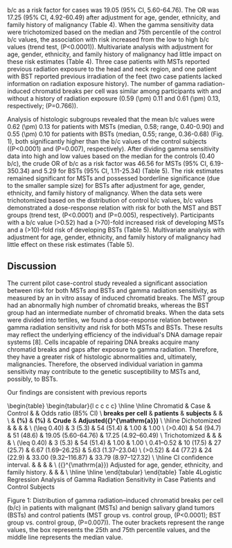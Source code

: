 b/c as a risk factor for cases was 19.05 (95% CI, 5.60-64.76). The OR was 17.25 (95% CI, 4.92-60.49) after adjustment for age, gender, ethnicity, and family history of malignancy (Table 4). When the gamma sensitivity data were trichotomized based on the median and 75th percentile of the control b/c values, the association with risk increased from the low to high b/c values (trend test, \(P<0.0001\)). Multivariate analysis with adjustment for age, gender, ethnicity, and family history of malignancy had little impact on these risk estimates (Table 4). Three case patients with MSTs reported previous radiation exposure to the head and neck region, and one patient with BST reported previous irradiation of the feet (two case patients lacked information on radiation exposure history). The number of gamma radiation-induced chromatid breaks per cell was similar among participants with and without a history of radiation exposure (0.59 \(\pm\) 0.11 and 0.61 \(\pm\) 0.13, respectively; \(P=0.766\)).

Analysis of histologic subgroups revealed that the mean b/c values were 0.62 \(\pm\) 0.13 for patients with MSTs (median, 0.58; range, 0.40-0.90) and 0.55 \(\pm\) 0.10 for patients with BSTs (median, 0.55; range, 0.36-0.68) (Fig. 1), both significantly higher than the b/c values of the control subjects (\(P<0.0001\) and \(P=0.007\), respectively). After dividing gamma sensitivity data into high and low values based on the median for the controls (0.40 b/c), the crude OR of b/c as a risk factor was 46.56 for MSTs (95% CI, 6.19-350.34) and 5.29 for BSTs (95% CI, 1.11-25.34) (Table 5). The risk estimates remained significant for MSTs and possessed borderline significance (due to the smaller sample size) for BSTs after adjustment for age, gender, ethnicity, and family history of malignancy. When the data sets were trichotomized based on the distribution of control b/c values, b/c values demonstrated a dose-response relation with risk for both the MST and BST groups (trend test, \(P<0.0001\) and \(P=0.005\), respectively). Participants with a b/c value \(>0.52\) had a \(>70\)-fold increased risk of developing MSTs and a \(>10\)-fold risk of developing BSTs (Table 5). Multivariate analysis with adjustment for age, gender, ethnicity, and family history of malignancy had little effect on these risk estimates (Table 5).

## Discussion

The current pilot case-control study revealed a significant association between risk for both MSTs and BSTs and gamma radiation sensitivity, as measured by an in vitro assay of induced chromatid breaks. The MST group had an abnormally high number of chromatid breaks, whereas the BST group had an intermediate number of chromatid breaks. When the data sets were divided into tertiles, we found a dose-response relation between gamma radiation sensitivity and risk for both MSTs and BSTs. These results may reflect the underlying efficiency of the individual's DNA damage repair systems [8]. Cells incapable of repairing DNA breaks acquire many chromatid breaks and gaps after exposure to gamma radiation. Therefore, they have a greater risk of histologic abnormalities and, ultimately, malignancies. Therefore, the observed individual variation in gamma sensitivity may contribute to the genetic susceptibility to MSTs and, possibly, to BSTs.

Our findings are consistent with previous reports

\begin{table}
\begin{tabular}{l c c c c} \hline \hline Chromatid & Case & Control & & Odds ratio (85\% CI) \\
**breaks per cell** & **patients** & **subjects** & & \\  & **(\%)** & **(\%)** & **Crude** & **Adjusted\({}^{\mathrm{a}}\)** \\ \hline Dichotomized & & & & \\ \(\leq 0.40\) & 3 (5.3) & 54 (51.4) & 1.00 & 1.00 \\ \(>0.40\) & 54 (94.7) & 51 (48.6) & 19.05 (5.60-64.76) & 17.25 (4.92–60.49) \\ Trichotomized & & & & \\ \(\leq 0.40\) & 3 (5.3) & 54 (51.4) & 1.00 & 1.00 \\
0.41–0.52 & 10 (17.5) & 27 (25.7) & 6.67 (1.69–26.25) & 5.63 (1.37–23.04) \\ \(>0.52\) & 44 (77.2) & 24 (22.9) & 33.00 (9.32–116.87) & 33.79 (8.97–127.32) \\ \hline CI confidence interval. & & & & \\ \({}^{\mathrm{a}}\) Adjusted for age, gender, ethnicity, and family history. & & & \\ \hline \hline \end{tabular}
\end{table}
Table 4Logistic Regression Analysis of Gamma Radiation Sensitivity in Case Patients and Control Subjects

Figure 1: Distribution of gamma radiation–induced chromatid breaks per cell (b/c) in patients with malignant (MSTs) and benign salivary gland tumors (BSTs) and control patients (MST group vs. control group, \(P<0.0001\); BST group vs. control group, \(P=0.007\)). The outer brackets represent the range values, the box represents the 25th and 75th percentile values, and the middle line represents the median value.